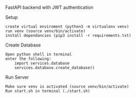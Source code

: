 FastAPI backend with JWT authentication


Setup

    create virtual enviroment (python3 -m virtualenv venv)
    run venv (source venv/bin/activate)
    install dependancies (pip3 install -r requirements.txt)
    
Create Database

    Open python shell in terminal 
    enter the following:
        import services.database
        services.database.create_database()

Run Server

    Make sure venv is activated (source venv/bin/activate)
    Run start.sh in terminal (./start.sh)